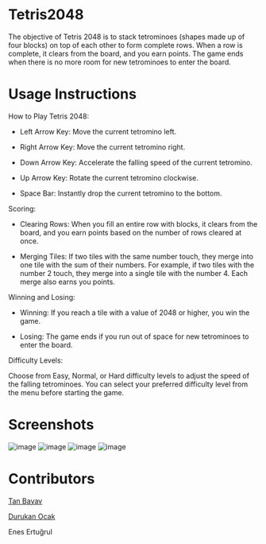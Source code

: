 # Tetris2048
The objective of Tetris 2048 is to stack tetrominoes (shapes made up of four blocks) on top of each other to form complete rows. When a row is complete, it clears from the board, and you earn points. The game ends when there is no more room for new tetrominoes to enter the board.

# Usage Instructions
How to Play Tetris 2048:

- Left Arrow Key: Move the current tetromino left.

- Right Arrow Key: Move the current tetromino right.

- Down Arrow Key: Accelerate the falling speed of the current tetromino.

- Up Arrow Key: Rotate the current tetromino clockwise.

- Space Bar: Instantly drop the current tetromino to the bottom.

Scoring:

- Clearing Rows: When you fill an entire row with blocks, it clears from the board, and you earn points based on the number of rows cleared at once.

- Merging Tiles: If two tiles with the same number touch, they merge into one tile with the sum of their numbers. For example, if two tiles with the number 2 touch, they merge into a single tile with the number 4. Each merge also earns you points.

Winning and Losing:

- Winning: If you reach a tile with a value of 2048 or higher, you win the game.

- Losing: The game ends if you run out of space for new tetrominoes to enter the board.

Difficulty Levels:

Choose from Easy, Normal, or Hard difficulty levels to adjust the speed of the falling tetrominoes. You can select your preferred difficulty level from the menu before starting the game.

# Screenshots

![image](https://github.com/Drkockk/Tetris2048/assets/134732925/d4c73f50-2cac-4715-8960-1629dcd7fc5a)
![image](https://github.com/Drkockk/Tetris2048/assets/134732925/7c8fb678-24af-4f4e-a95f-a18f0ca25ce5)
![image](https://github.com/Drkockk/Tetris2048/assets/134732925/1b743a35-4034-4ec1-9d79-aa937610f3a2)
![image](https://files.catbox.moe/bl7o20.png)

# Contributors
[Tan Bayav](https://github.com/TanByv)

[Durukan Ocak](https://github.com/Drkockk)

Enes Ertuğrul


